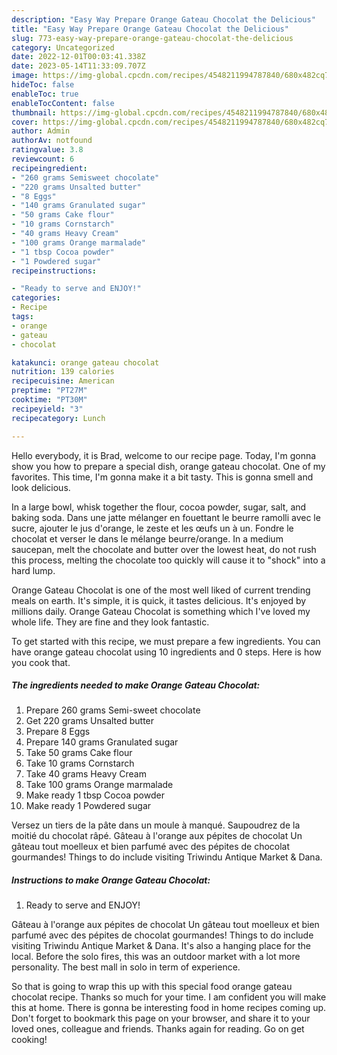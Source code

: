 ```yaml
---
description: "Easy Way Prepare Orange Gateau Chocolat the Delicious"
title: "Easy Way Prepare Orange Gateau Chocolat the Delicious"
slug: 773-easy-way-prepare-orange-gateau-chocolat-the-delicious
category: Uncategorized
date: 2022-12-01T00:03:41.338Z
date: 2023-05-14T11:33:09.707Z
image: https://img-global.cpcdn.com/recipes/4548211994787840/680x482cq70/orange-gateau-chocolat-recipe-main-photo.jpg
hideToc: false
enableToc: true
enableTocContent: false
thumbnail: https://img-global.cpcdn.com/recipes/4548211994787840/680x482cq70/orange-gateau-chocolat-recipe-main-photo.jpg
cover: https://img-global.cpcdn.com/recipes/4548211994787840/680x482cq70/orange-gateau-chocolat-recipe-main-photo.jpg
author: Admin
authorAv: notfound
ratingvalue: 3.8
reviewcount: 6
recipeingredient:
- "260 grams Semisweet chocolate"
- "220 grams Unsalted butter"
- "8 Eggs"
- "140 grams Granulated sugar"
- "50 grams Cake flour"
- "10 grams Cornstarch"
- "40 grams Heavy Cream"
- "100 grams Orange marmalade"
- "1 tbsp Cocoa powder"
- "1 Powdered sugar"
recipeinstructions:

- "Ready to serve and ENJOY!"
categories:
- Recipe
tags:
- orange
- gateau
- chocolat

katakunci: orange gateau chocolat 
nutrition: 139 calories
recipecuisine: American
preptime: "PT27M"
cooktime: "PT30M"
recipeyield: "3"
recipecategory: Lunch

---
```



Hello everybody, it is Brad, welcome to our recipe page. Today, I'm gonna show you how to prepare a special dish, orange gateau chocolat. One of my favorites. This time, I'm gonna make it a bit tasty. This is gonna smell and look delicious.

In a large bowl, whisk together the flour, cocoa powder, sugar, salt, and baking soda. Dans une jatte mélanger en fouettant le beurre ramolli avec le sucre, ajouter le jus d&#39;orange, le zeste et les œufs un à un. Fondre le chocolat et verser le dans le mélange beurre/orange. In a medium saucepan, melt the chocolate and butter over the lowest heat, do not rush this process, melting the chocolate too quickly will cause it to &#34;shock&#34; into a hard lump.

Orange Gateau Chocolat is one of the most well liked of current trending meals on earth. It's simple, it is quick, it tastes delicious. It's enjoyed by millions daily. Orange Gateau Chocolat is something which I've loved my whole life. They are fine and they look fantastic.


To get started with this recipe, we must prepare a few ingredients. You can have orange gateau chocolat using 10 ingredients and 0 steps. Here is how you cook that.

<!--inarticleads1-->

##### The ingredients needed to make Orange Gateau Chocolat:

1. Prepare 260 grams Semi-sweet chocolate
1. Get 220 grams Unsalted butter
1. Prepare 8 Eggs
1. Prepare 140 grams Granulated sugar
1. Take 50 grams Cake flour
1. Take 10 grams Cornstarch
1. Take 40 grams Heavy Cream
1. Take 100 grams Orange marmalade
1. Make ready 1 tbsp Cocoa powder
1. Make ready 1 Powdered sugar


Versez un tiers de la pâte dans un moule à manqué. Saupoudrez de la moitié du chocolat râpé. Gâteau à l&#39;orange aux pépites de chocolat Un gâteau tout moelleux et bien parfumé avec des pépites de chocolat gourmandes! Things to do include visiting Triwindu Antique Market &amp; Dana. 

<!--inarticleads2-->

##### Instructions to make Orange Gateau Chocolat:


1. Ready to serve and ENJOY!

Gâteau à l&#39;orange aux pépites de chocolat Un gâteau tout moelleux et bien parfumé avec des pépites de chocolat gourmandes! Things to do include visiting Triwindu Antique Market &amp; Dana. It&#39;s also a hanging place for the local. Before the solo fires, this was an outdoor market with a lot more personality. The best mall in solo in term of experience. 

So that is going to wrap this up with this special food orange gateau chocolat recipe. Thanks so much for your time. I am confident you will make this at home. There is gonna be interesting food in home recipes coming up. Don't forget to bookmark this page on your browser, and share it to your loved ones, colleague and friends. Thanks again for reading. Go on get cooking!
